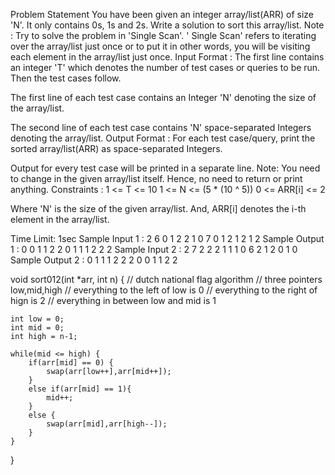 Problem Statement
You have been given an integer array/list(ARR) of size 'N'. It only contains 0s, 1s and 2s. Write a solution to sort this array/list.
Note :
Try to solve the problem in 'Single Scan'. ' Single Scan' refers to iterating over the array/list just once or to put it in other words, you will be visiting each element in the array/list just once.
Input Format :
The first line contains an integer 'T' which denotes the number of test cases or queries to be run. Then the test cases follow.

The first line of each test case contains an Integer 'N' denoting the size of the array/list.

The second line of each test case contains 'N' space-separated Integers denoting the array/list.
Output Format :
For each test case/query, print the sorted array/list(ARR) as space-separated Integers.

Output for every test case will be printed in a separate line.
Note:
You need to change in the given array/list itself. Hence, no need to return or print anything.
Constraints :
1 <= T <= 10
1 <= N <= (5 * (10 ^ 5))
0 <= ARR[i] <= 2

Where 'N' is the size of the given array/list.
And, ARR[i] denotes the i-th element in the array/list.

Time Limit: 1sec 
Sample Input 1 :
2
6
0 1 2 2 1 0
7
0 1 2 1 2 1 2
Sample Output 1 :
0 0 1 1 2 2
0 1 1 1 2 2 2
Sample Input 2 :
2
7
2 2 2 1 1 1 0
6
2 1 2 0 1 0
Sample Output 2 :
0 1 1 1 2 2 2
0 0 1 1 2 2


void sort012(int *arr, int n)
{
    // dutch national flag algorithm
    // three pointers low,mid,high
    // everything to the left of low is 0
    // everything to the right of hign is 2
    // everything in between low and mid is 1
    
    int low = 0;
    int mid = 0;
    int high = n-1;
    
    while(mid <= high) {
        if(arr[mid] == 0) {
            swap(arr[low++],arr[mid++]);
        }
        else if(arr[mid] == 1){
            mid++;
        }
        else {
            swap(arr[mid],arr[high--]);
        }
    }
}